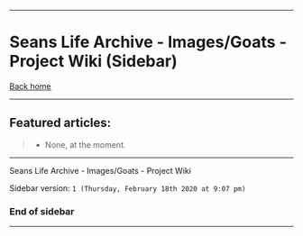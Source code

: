 
***

# Seans Life Archive - Images/Goats - Project Wiki (Sidebar)

[Back home](https://github.com/seanpm2001/SeansLifeArchive_Images_Goats/wiki/)

***

## Featured articles:

> * None, at the moment.

***

Seans Life Archive - Images/Goats - Project Wiki

Sidebar version: `1 (Thursday, February 18th 2020 at 9:07 pm)`

### End of sidebar

***
